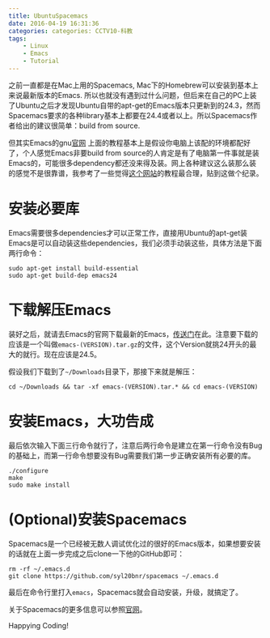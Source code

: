 ```yaml
---
title: UbuntuSpacemacs
date: 2016-04-19 16:31:36
categories: categories: CCTV10-科教
tags:
    - Linux
    - Emacs
    - Tutorial
---
```


之前一直都是在Mac上用的Spacemacs, Mac下的Homebrew可以安装到基本上来说最新版本的Emacs. 所以也就没有遇到过什么问题，但后来在自己的PC上装了Ubuntu之后才发现Ubuntu自带的apt-get的Emacs版本只更新到的24.3，然而Spacemacs要求的各种library基本上都要在24.4或者以上。所以Spacemacs作者给出的建议很简单：build from source.

但其实Emacs的gnu[官网](https://www.gnu.org/software/emacs/manual/html_node/efaq/Installing-Emacs.html) 上面的教程基本上是假设你电脑上该配的环境都配好了，个人感觉Emacs非要build from source的人肯定是有了电脑第一件事就是装Emacs的，可能很多dependency都还没来得及装。网上各种建议这么装那么装的感觉不是很靠谱，我参考了一些觉得[这个网站](http://ubuntuhandbook.org/index.php/2014/10/emacs-24-4-released-install-in-ubuntu-14-04/)的教程最合理，贴到这做个纪录。

# 安装必要库 #

Emacs需要很多dependencies才可以正常工作，直接用Ubuntu的apt-get装Emacs是可以自动装这些dependencies，我们必须手动装这些，具体方法是下面两行命令：

```shell
sudo apt-get install build-essential
sudo apt-get build-dep emacs24
```

# 下载解压Emacs #

装好之后，就请去Emacs的官网下载最新的Emacs，[传送门](http://ftp.gnu.org/gnu/emacs/)在此。注意要下载的应该是一个叫做`emacs-(VERSION).tar.gz`的文件，这个Version就挑24开头的最大的就行。现在应该是24.5。

假设我们下载到了`~/Downloads`目录下，那接下来就是解压：

```shell
cd ~/Downloads && tar -xf emacs-(VERSION).tar.* && cd emacs-(VERSION)
```

# 安装Emacs，大功告成 #

最后依次输入下面三行命令就行了，注意后两行命令是建立在第一行命令没有Bug的基础上，而第一行命令想要没有Bug需要我们第一步正确安装所有必要的库。

```shell
./configure
make
sudo make install
```

# (Optional)安装Spacemacs #

Spacemacs是一个已经被无数人调试优化过的很好的Emacs版本，如果想要安装的话就在上面一步完成之后clone一下他的GitHub即可：

```shell
rm -rf ~/.emacs.d
git clone https://github.com/syl20bnr/spacemacs ~/.emacs.d
```

最后在命令行里打入`emacs`，Spacemacs就会自动安装，升级，就搞定了。

关于Spacemacs的更多信息可以参照[官网](http://spacemacs.org/)。

Happying Coding!
